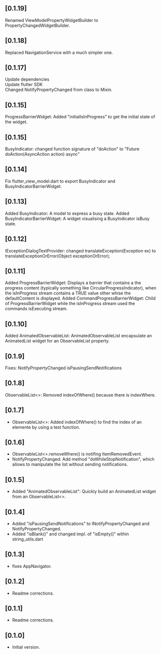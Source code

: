 ## [0.1.19]
Renamed ViewModelPropertyWidgetBuilder to PropertyChangedWidgetBuilder.

## [0.1.18]
Replaced NavigationService with a much simpler one.

## [0.1.17]
Update dependencies   
Update flutter SDK   
Changed NotifyPropertyChanged from class to Mixin.

## [0.1.15]
ProgressBarrierWidget: Added "initialIsInProgress" to get the initial state of the widget.

## [0.1.15]
BusyIndicator: changed function signature of "doAction" to "Future<void> doAction(AsyncAction action) async"

## [0.1.14]
Fix flutter_view_model.dart to export BusyIndicator and BusyIndicatorBarrierWidget.

## [0.1.13]
Added BusyIndicator: A model to express a busy state.
Added BusyIndicatorBarrierWidget: A widget visualising a BusyIndicator isBusy state.

## [0.1.12]
IExceptionDialogTextProvider: changed translateException(Exception ex) to translateExceptionOrError(Object exceptionOrError);

## [0.1.11]
Added ProgressBarrierWidget: Displays a barrier that contains a the progress content (typically something like CircularProgressIndicator), when the isInProgress stream contains a TRUE value other whise the defaultContent is displayed.
Added CommandProgressBarrierWidget: Child of ProgressBarrierWidget while the isInProgress stream used the commands isExecuting stream.

## [0.1.10]

Added AnimatedObservableList: AnimatedObservableList encapsulate an AnimatedList widget for an ObservableList property.

## [0.1.9]

Fixes: NotifyPropertyChanged isPausingSendNotifications

## [0.1.8]
ObservableList<>: Removed indexOfWhere() because there is indexWhere.

## [0.1.7]

* ObservableList<>: Added indexOfWhere() to find the index of an elemente by using a test function.

## [0.1.6]

* ObservableList<>.removeWhere() is notifing ItemRemovedEvent.
* NotifyPropertyChanged: Add method "doWhileStopNotification", which allows to manipulate the list without sending notifications.

## [0.1.5]

* Added "AnimatedObservableList": Quickly build an AnimatedList widget from an ObservableList<>.


## [0.1.4]

* Added "isPausingSendNotifications" to INotifyPropertyChanged and NotifyPropertyChanged.
* Added "isBlank()" and changed impl. of "isEmpty()" within string_utils.dart

## [0.1.3]

* fixes AppNavigator.

## [0.1.2]

* Readme corrections.

## [0.1.1]

* Readme corrections.

## [0.1.0]

* Initial version.
